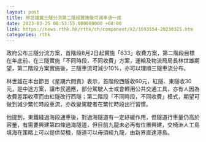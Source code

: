 ```yaml
---
layout: post
title: 林世雄冀三隧分流第二階段實施後可減車流一成
date: 2023-03-25 08:53:55.000000000 +08:00
link: https://news.rthk.hk/rthk/ch/component/k2/1693554-20230325.htm
categories: rthk
---
```


政府公布三隧分流方案，首階段8月2日起實施「633」收費方案，第二階段目標在年底前，在三隧實施「不同時段，不同收費」方案，運輸及物流局局長林世雄期望，第二階段方案實施後，三隧車流可減少10%，亦可以理順三隧車流分布。

林世雄在本台節目《星期六問責》表示，首階段西隧收60元，紅隧、東隧收30元，是中途方案，讓市民適應，部分駕駛人士或會轉用公共交通工具，亦有人因為收費差距收窄而由紅隧改行西隧；第二階段「不同時段，不同收費」模式，期望可做到減少繁忙時段車流，亦改變駕駛者在繁忙時段出行習慣。

他提到，東鐵綫過海段通車後，對過海隧道有一定紓緩作用，但隧道行車量仍高於容量，有需要興建第四條過海隧道，但目前九龍未必再有位置興建，交椅洲人工島填海在策略上可以提供契機，隧道可以毋須經九龍，由新界直達港島。

